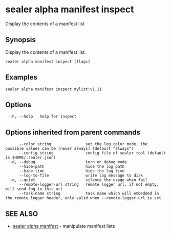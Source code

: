 # sealer alpha manifest inspect

Display the contents of a manifest list

## Synopsis

Display the contents of a manifest list.

```
sealer alpha manifest inspect [flags]
```

## Examples

```
sealer alpha manifest inspect mylist:v1.11
```

## Options

```
  -h, --help   help for inspect
```

## Options inherited from parent commands

```
      --color string               set the log color mode, the possible values can be [never always] (default "always")
      --config string              config file of sealer tool (default is $HOME/.sealer.json)
  -d, --debug                      turn on debug mode
      --hide-path                  hide the log path
      --hide-time                  hide the log time
      --log-to-file                write log message to disk
  -q, --quiet                      silence the usage when fail
      --remote-logger-url string   remote logger url, if not empty, will send log to this url
      --task-name string           task name which will embedded in the remote logger header, only valid when --remote-logger-url is set
```

## SEE ALSO

* [sealer alpha manifest](sealer_alpha_manifest.md)     - manipulate manifest lists

